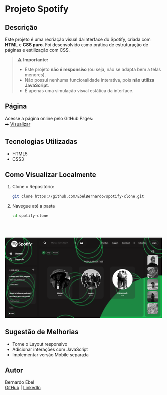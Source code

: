 # Projeto Spotify 

## Descrição

Este projeto é uma recriação visual da interface do Spotify, criada com **HTML** e **CSS puro**. Foi desenvolvido como prática de estruturação de páginas e estilização com CSS.

> ⚠️ **Importante:**  
> - Este projeto **não é responsivo** (ou seja, não se adapta bem a telas menores).  
> - Não possui nenhuma funcionalidade interativa, pois **não utiliza JavaScript**.  
> - É apenas uma simulação visual estática da interface.

## Página

Acesse a página online pelo GitHub Pages:  
➡️ [Visualizar](https://ebelbernardo.github.io/spotify-clone/)

## Tecnologias Utilizadas

- HTML5
- CSS3

## Como Visualizar Localmente

1. Clone o Repositório:
    ```bash
    git clone https://github.com/EbelBernardo/spotify-clone.git

2. Navegue até a pasta
     ```bash
     cd spotify-clone
<br>
<br>

![image](imagem_2025-06-02_195559561.png)

## Sugestão de Melhorias
- Torne o Layout responsivo
- Adicionar interações com JavaScript
- Implementar versão Mobile separada

## Autor
Bernardo Ebel <br>
[GitHub](https://github.com/EbelBernardo) | [LinkedIn](https://www.linkedin.com/in/bernardo-ebel-743831303/)
